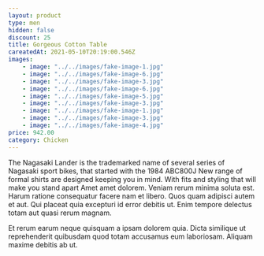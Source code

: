 ```yaml
---
layout: product
type: men
hidden: false
discount: 25
title: Gorgeous Cotton Table
careatedAt: 2021-05-10T20:19:00.546Z
images:
    - image: "../../images/fake-image-1.jpg"
    - image: "../../images/fake-image-6.jpg"
    - image: "../../images/fake-image-3.jpg"
    - image: "../../images/fake-image-6.jpg"
    - image: "../../images/fake-image-5.jpg"
    - image: "../../images/fake-image-3.jpg"
    - image: "../../images/fake-image-1.jpg"
    - image: "../../images/fake-image-3.jpg"
    - image: "../../images/fake-image-4.jpg"
price: 942.00
category: Chicken
---
```

The Nagasaki Lander is the trademarked name of several series of Nagasaki sport bikes, that started with the 1984 ABC800J
New range of formal shirts are designed keeping you in mind. With fits and styling that will make you stand apart
Amet amet dolorem. Veniam rerum minima soluta est. Harum ratione consequatur facere nam et libero. Quos quam adipisci autem et aut. Qui placeat quia excepturi id error debitis ut. Enim tempore delectus totam aut quasi rerum magnam.
 Et rerum earum neque quisquam a ipsam dolorem quia. Dicta similique ut reprehenderit quibusdam quod totam accusamus eum laboriosam. Aliquam maxime debitis ab ut.
